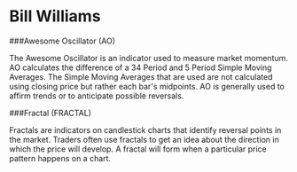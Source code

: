 # Bill Williams

###Awesome Oscillator (AO)

The Awesome Oscillator is an indicator used to measure market momentum. AO calculates the difference of a 34 Period and 5 Period Simple Moving Averages. The Simple Moving Averages that are used are not calculated using closing price but rather each bar's midpoints. AO is generally used to affirm trends or to anticipate possible reversals.

###Fractal (FRACTAL)

Fractals are indicators on candlestick charts that identify reversal points in the market. Traders often use fractals to get an idea about the direction in which the price will develop. A fractal will form when a particular price pattern happens on a chart.
